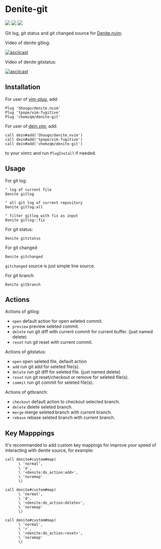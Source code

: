 # Denite-git

[![](http://img.shields.io/github/issues/neoclide/denite-git.svg)](https://github.com/neoclide/denite-git/issues)
[![](http://img.shields.io/badge/license-MIT-blue.svg)](LICENSE)
[![](https://img.shields.io/badge/doc-%3Ah%20denite--git.txt-red.svg)](doc/denite-git.txt)

Git log, git status and git changed source for [Denite.nvim](https://github.com/Shougo/denite.nvim).

Video of denite gitlog:

[![asciicast](https://asciinema.org/a/104395.png)](https://asciinema.org/a/104395)

Video of denite gitstatus:

[![asciicast](https://asciinema.org/a/104410.png)](https://asciinema.org/a/104410)

## Installation

For user of [vim-plug](https://github.com/junegunn/vim-plug), add:

    Plug 'Shougo/denite.nvim'
    Plug 'tpope/vim-fugitive'
    Plug 'chemzqm/denite-git'

For user of [dein.vim](https://github.com/Shougo/dein.vim), add:

    call dein#add('Shougo/denite.nvim')
    call dein#add('tpope/vim-fugitive')
    call dein#add('chemzqm/denite-git')

to your vimrc and run `PlugInstall` if needed.

## Usage

For git log:

``` vim
" log of current file
Denite gitlog

" all git log of current repository
Denite gitlog:all

" filter gitlog with fix as input
Denite gitlog::fix
```

For git status:

``` vim
Denite gitstatus
```

For git changed

``` vim
Denite gitchanged
```

`gitchanged` source is just simple line source.

For git branch

```
Denite gitbranch
```

## Actions

Actions of gitlog:

* `open` default action for open seleted commit.
* `preview` preview seleted commit.
* `delete` run git diff with current commit for current buffer. (just named delete)
* `reset` run git reset with current commit.

Actions of gitstatus:

* `open` open seleted file, default action
* `add` run git add for seleted file(s).
* `delete` run git diff for seleted file. (just named delete)
* `reset` run git reset/checkout or remove for seleted file(s).
* `commit` run git commit for seleted file(s).

Actions of gitbranch:

* `checkout` default action to checkout selected branch.
* `delete` delete seleted branch.
* `merge` merge seleted branch with current branch.
* `rebase` rebase seleted branch with current branch.

## Key Mapppings

It's recommanded to add custom key mappings for improve your speed of
interacting with denite source, for example:

``` viml
call denite#custom#map(
      \ 'normal',
      \ 'a',
      \ '<denite:do_action:add>',
      \ 'noremap'
      \)

call denite#custom#map(
      \ 'normal',
      \ 'd',
      \ '<denite:do_action:delete>',
      \ 'noremap'
      \)

call denite#custom#map(
      \ 'normal',
      \ 'r',
      \ '<denite:do_action:reset>',
      \ 'noremap'
      \)
```
